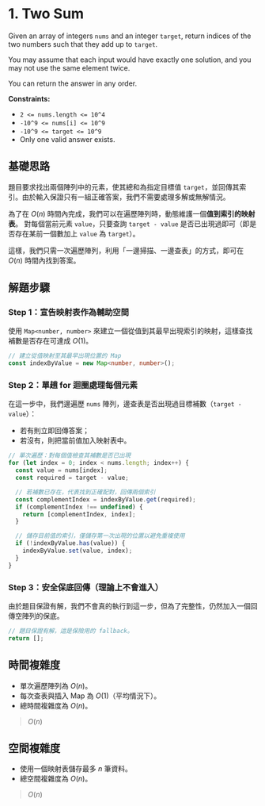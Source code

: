 # 1. Two Sum

Given an array of integers `nums` and an integer `target`, return indices of the two numbers such that they add up to `target`.

You may assume that each input would have exactly one solution, and you may not use the same element twice.

You can return the answer in any order.

**Constraints:**

- `2 <= nums.length <= 10^4`
- `-10^9 <= nums[i] <= 10^9`
- `-10^9 <= target <= 10^9`
- Only one valid answer exists.

## 基礎思路

題目要求找出兩個陣列中的元素，使其總和為指定目標值 `target`，並回傳其索引。由於輸入保證只有一組正確答案，我們不需要處理多解或無解情況。

為了在 $O(n)$ 時間內完成，我們可以在遍歷陣列時，動態維護一個**值到索引的映射表**。
對每個當前元素 `value`，只要查詢 `target - value` 是否已出現過即可（即是否存在某前一個數加上 `value` 為 `target`）。

這樣，我們只需一次遍歷陣列，利用「一邊掃描、一邊查表」的方式，即可在 $O(n)$ 時間內找到答案。

## 解題步驟

### Step 1：宣告映射表作為輔助空間

使用 `Map<number, number>` 來建立一個從值到其最早出現索引的映射，這樣查找補數是否存在可達成 $O(1)$。

```typescript
// 建立從值映射至其最早出現位置的 Map
const indexByValue = new Map<number, number>();
```

### Step 2：單趟 for 迴圈處理每個元素

在這一步中，我們邊遍歷 `nums` 陣列，邊查表是否出現過目標補數（`target - value`）：

- 若有則立即回傳答案；
- 若沒有，則把當前值加入映射表中。

```typescript
// 單次遍歷：對每個值檢查其補數是否已出現
for (let index = 0; index < nums.length; index++) {
  const value = nums[index];
  const required = target - value;

  // 若補數已存在，代表找到正確配對，回傳兩個索引
  const complementIndex = indexByValue.get(required);
  if (complementIndex !== undefined) {
    return [complementIndex, index];
  }

  // 儲存目前值的索引，僅儲存第一次出現的位置以避免重複使用
  if (!indexByValue.has(value)) {
    indexByValue.set(value, index);
  }
}
```

### Step 3：安全保底回傳（理論上不會進入）

由於題目保證有解，我們不會真的執行到這一步，但為了完整性，仍然加入一個回傳空陣列的保底。

```typescript
// 題目保證有解，這是保險用的 fallback。
return [];
```

## 時間複雜度

- 單次遍歷陣列為 $O(n)$。
- 每次查表與插入 Map 為 $O(1)$（平均情況下）。
- 總時間複雜度為 $O(n)$。

> $O(n)$

## 空間複雜度

- 使用一個映射表儲存最多 $n$ 筆資料。
- 總空間複雜度為 $O(n)$。

> $O(n)$
